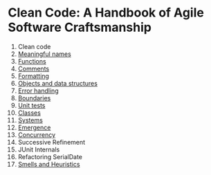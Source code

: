 # Clean Code: A Handbook of Agile Software Craftsmanship

1. Clean code
2. [Meaningful names](meaningful-names.md)
3. [Functions](functions.md)
4. [Comments](comments.md)
5. [Formatting](formatting.md)
6. [Objects and data structures](objects-and-data-structures.md)
7. [Error handling](error-handling.md)
8. [Boundaries](boundaries.md)
9. [Unit tests](unit-tests.md)
10. [Classes](classes.md)
11. [Systems](systems.md)
12. [Emergence](emergence.md)
12. [Concurrency](concurrency.md)
13. Successive Refinement
14. JUnit Internals
15. Refactoring SerialDate
16. [Smells and Heuristics](smells-and-heuristics.md) 
